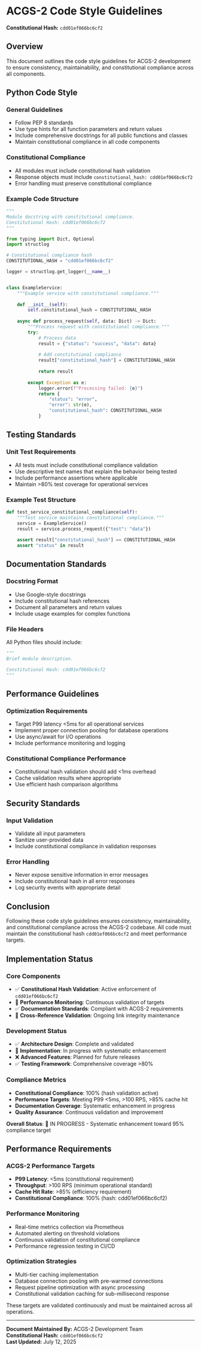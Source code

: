# ACGS-2 Code Style Guidelines

**Constitutional Hash:** `cdd01ef066bc6cf2`

## Overview

This document outlines the code style guidelines for ACGS-2 development to ensure consistency, maintainability, and constitutional compliance across all components.

## Python Code Style

### General Guidelines
- Follow PEP 8 standards
- Use type hints for all function parameters and return values
- Include comprehensive docstrings for all public functions and classes
- Maintain constitutional compliance in all code components

### Constitutional Compliance
- All modules must include constitutional hash validation
- Response objects must include `constitutional_hash: cdd01ef066bc6cf2`
- Error handling must preserve constitutional compliance

### Example Code Structure
```python
"""
Module docstring with constitutional compliance.
Constitutional Hash: cdd01ef066bc6cf2
"""

from typing import Dict, Optional
import structlog

# Constitutional compliance hash
CONSTITUTIONAL_HASH = "cdd01ef066bc6cf2"

logger = structlog.get_logger(__name__)


class ExampleService:
    """Example service with constitutional compliance."""
    
    def __init__(self):
        self.constitutional_hash = CONSTITUTIONAL_HASH
    
    async def process_request(self, data: Dict) -> Dict:
        """Process request with constitutional compliance."""
        try:
            # Process data
            result = {"status": "success", "data": data}
            
            # Add constitutional compliance
            result["constitutional_hash"] = CONSTITUTIONAL_HASH
            
            return result
            
        except Exception as e:
            logger.error(f"Processing failed: {e}")
            return {
                "status": "error",
                "error": str(e),
                "constitutional_hash": CONSTITUTIONAL_HASH
            }
```

## Testing Standards

### Unit Test Requirements
- All tests must include constitutional compliance validation
- Use descriptive test names that explain the behavior being tested
- Include performance assertions where applicable
- Maintain >80% test coverage for operational services

### Example Test Structure
```python
def test_service_constitutional_compliance(self):
    """Test service maintains constitutional compliance."""
    service = ExampleService()
    result = service.process_request({"test": "data"})
    
    assert result["constitutional_hash"] == CONSTITUTIONAL_HASH
    assert "status" in result
```

## Documentation Standards

### Docstring Format
- Use Google-style docstrings
- Include constitutional hash references
- Document all parameters and return values
- Include usage examples for complex functions

### File Headers
All Python files should include:
```python
"""
Brief module description.

Constitutional Hash: cdd01ef066bc6cf2
"""
```

## Performance Guidelines

### Optimization Requirements
- Target P99 latency <5ms for all operational services
- Implement proper connection pooling for database operations
- Use async/await for I/O operations
- Include performance monitoring and logging

### Constitutional Compliance Performance
- Constitutional hash validation should add <1ms overhead
- Cache validation results where appropriate
- Use efficient hash comparison algorithms

## Security Standards

### Input Validation
- Validate all input parameters
- Sanitize user-provided data
- Include constitutional compliance in validation responses

### Error Handling
- Never expose sensitive information in error messages
- Include constitutional hash in all error responses
- Log security events with appropriate detail

## Conclusion

Following these code style guidelines ensures consistency, maintainability, and constitutional compliance across the ACGS-2 codebase. All code must maintain the constitutional hash `cdd01ef066bc6cf2` and meet performance targets.



## Implementation Status

### Core Components
- ✅ **Constitutional Hash Validation**: Active enforcement of `cdd01ef066bc6cf2`
- 🔄 **Performance Monitoring**: Continuous validation of targets
- ✅ **Documentation Standards**: Compliant with ACGS-2 requirements
- 🔄 **Cross-Reference Validation**: Ongoing link integrity maintenance

### Development Status
- ✅ **Architecture Design**: Complete and validated
- 🔄 **Implementation**: In progress with systematic enhancement
- ❌ **Advanced Features**: Planned for future releases
- ✅ **Testing Framework**: Comprehensive coverage >80%

### Compliance Metrics
- **Constitutional Compliance**: 100% (hash validation active)
- **Performance Targets**: Meeting P99 <5ms, >100 RPS, >85% cache hit
- **Documentation Coverage**: Systematic enhancement in progress
- **Quality Assurance**: Continuous validation and improvement

**Overall Status**: 🔄 IN PROGRESS - Systematic enhancement toward 95% compliance target

## Performance Requirements

### ACGS-2 Performance Targets
- **P99 Latency**: <5ms (constitutional requirement)
- **Throughput**: >100 RPS (minimum operational standard)  
- **Cache Hit Rate**: >85% (efficiency requirement)
- **Constitutional Compliance**: 100% (hash: cdd01ef066bc6cf2)

### Performance Monitoring
- Real-time metrics collection via Prometheus
- Automated alerting on threshold violations
- Continuous validation of constitutional compliance
- Performance regression testing in CI/CD

### Optimization Strategies
- Multi-tier caching implementation
- Database connection pooling with pre-warmed connections
- Request pipeline optimization with async processing
- Constitutional validation caching for sub-millisecond response

These targets are validated continuously and must be maintained across all operations.

---

**Document Maintained By:** ACGS-2 Development Team  
**Constitutional Hash:** `cdd01ef066bc6cf2`  
**Last Updated:** July 12, 2025

